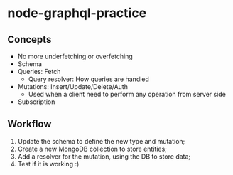 # node-graphql-practice

## Concepts
- No more underfetching or overfetching
- Schema
- Queries: Fetch
    - Query resolver: How queries are handled
- Mutations: Insert/Update/Delete/Auth
    - Used when a client need to perform any operation from server side
- Subscription

## Workflow
1. Update the schema to define the new type and mutation;
2. Create a new MongoDB collection to store entities;
3. Add a resolver for the mutation, using the DB to store data;
4. Test if it is working :)
